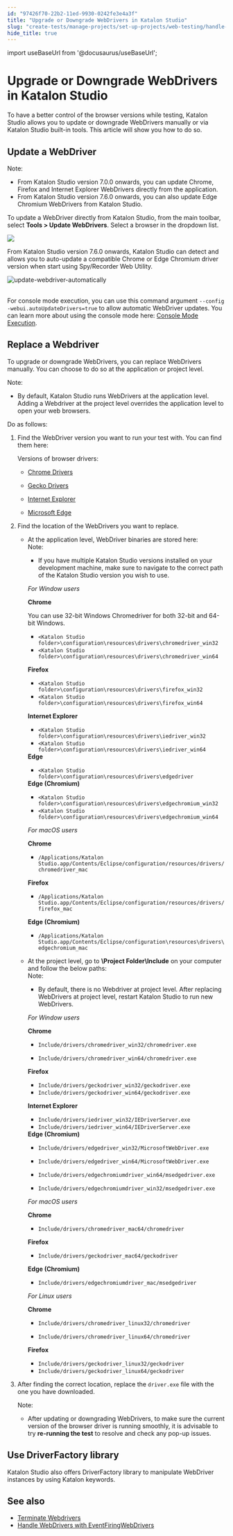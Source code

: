 ```yaml
---
id: "97426f70-22b2-11ed-9930-0242fe3e4a3f"
title: "Upgrade or Downgrade WebDrivers in Katalon Studio"
slug: "create-tests/manage-projects/set-up-projects/web-testing/handle-webdrivers/upgrade-or-downgrade-webdrivers-in-katalon-studio"
hide_title: true
---
```

import useBaseUrl from '@docusaurus/useBaseUrl';


# <a id="id" class="anchor_top_offset"/><a id="ariaid-title1" class="anchor_top_offset"/>Upgrade or Downgrade WebDrivers in <span xmlns="http://www.w3.org/1999/xhtml" className="ph">Katalon Studio</span> 

<p xmlns="http://www.w3.org/1999/xhtml" className="p">To have a better control of the browser versions while testing, Katalon Studio allows you to update or downgrade WebDrivers manually or via Katalon Studio built-in tools. This article will show you how to do so.</p> 

## <a id="id_1" class="anchor_top_offset"/>Update a WebDriver

<div xmlns="http://www.w3.org/1999/xhtml" className="p"><div className="note note note_note"><span className="note__title">Note:</span> 
    <ul className="ul"><li className="li">From Katalon Studio version 7.0.0 onwards, you can update Chrome, Firefox and Internet Explorer WebDrivers directly from the application.</li><li className="li">From Katalon Studio version 7.6.0 onwards, you can also update Edge Chromium WebDrivers from Katalon Studio.</li></ul>
  </div>To update a WebDriver directly from Katalon Studio, from the main toolbar, select <strong className="ph b">Tools &gt; Update WebDrivers</strong>. Select a browser in the dropdown list.</div>
<p xmlns="http://www.w3.org/1999/xhtml" className="p">    <img className="image" width={300} src={useBaseUrl("/e60f6e20-2f30-11ed-9930-0242fe3e4a3f.png")} /></p> 
<p xmlns="http://www.w3.org/1999/xhtml" className="p">From Katalon Studio version 7.6.0 onwards, Katalon Studio can detect and allows you to auto-update a compatible Chrome or Edge Chromium driver version when start using Spy/Recorder Web Utility.</p> 
<p xmlns="http://www.w3.org/1999/xhtml" className="p"> <img className="image" src={useBaseUrl("https://github.com/katalon-studio/docs-images/raw/master/katalon-studio/docs/handle-webdrivers/KS-Auto-update-WebDriver.png")} width={500} alt="update-webdriver-automatically" /><br /><br /> </p> 
<p xmlns="http://www.w3.org/1999/xhtml" className="p">For console mode execution, you can use this command argument <code className="ph codeph">--config -webui.autoUpdateDrivers=true</code> to allow automatic WebDriver updates. You can learn more about using the console mode here: <a className="xref" href="/execute/katalon-runtime-engine/command-line-syntax-in-katalon-runtime-engine">Console Mode Execution</a>.</p> 

## <a id="id_2" class="anchor_top_offset"/>Replace a Webdriver

<p xmlns="http://www.w3.org/1999/xhtml" className="p">To upgrade or downgrade WebDrivers, you can replace WebDrivers manually. You can choose to do so at the application or project level.</p> 
<div xmlns="http://www.w3.org/1999/xhtml" className="note note note_note"><span className="note__title">Note:</span> 
  <ul className="ul"><li className="li">
      <p className="p">By default, Katalon Studio runs WebDrivers at the application level. Adding a Webdriver at the project level overrides the application level to open your web browsers. </p>
    </li></ul>
</div>
<div xmlns="http://www.w3.org/1999/xhtml" className="p">Do as follows:<ol className="ol"><li className="li"><p className="p">Find the WebDriver version you want to run your test with. You can find them here:</p><div className="p">Versions of browser drivers:<ul className="ul"><li className="li">
            <p className="p"><a className="xref j-external-link" href="https://chromedriver.chromium.org/downloads" target="_blank">Chrome Drivers</a></p>
          </li><li className="li">
            <p className="p"><a className="xref j-external-link" href="https://firefox-source-docs.mozilla.org/testing/geckodriver/Support.html" target="_blank">Gecko Drivers</a></p>
          </li><li className="li">
            <p className="p"><a className="xref j-external-link" href="http://selenium-release.storage.googleapis.com/index.html" target="_blank">Internet Explorer</a></p>
          </li><li className="li">
            <p className="p"><a className="xref j-external-link" href="https://developer.microsoft.com/en-us/microsoft-edge/tools/webdriver/" target="_blank">Microsoft Edge</a></p>
          </li></ul></div></li><li className="li">
      <div className="p">Find the location of the WebDrivers you want to replace.<ul className="ul"><li className="li">At the application level, WebDriver binaries are stored here:<div className="note note note_note"><span className="note__title">Note:</span> 
              <ul className="ul"><li className="li">
                  <p className="p">If you have multiple Katalon Studio versions installed on your development machine, make sure to navigate to the correct path of the Katalon Studio version you wish to use.</p>
                </li></ul>
            </div><p className="p"><em className="ph i">For Window users</em></p><p className="p"> <strong className="ph b">Chrome</strong>
            </p><div className="p">You can use 32-bit Windows Chromedriver for both 32-bit and 64-bit Windows.<ul className="ul"><li className="li"><code className="ph codeph">&lt;Katalon Studio folder&gt;\configuration\resources\drivers\chromedriver_win32</code>
                </li><li className="li"> <code className="ph codeph">&lt;Katalon Studio folder&gt;\configuration\resources\drivers\chromedriver_win64</code>
                </li></ul></div><p className="p"> <strong className="ph b">Firefox</strong>
            </p><ul className="ul"><li className="li"> <code className="ph codeph">&lt;Katalon Studio folder&gt;\configuration\resources\drivers\firefox_win32</code>
              </li><li className="li"> <code className="ph codeph">&lt;Katalon Studio folder&gt;\configuration\resources\drivers\firefox_win64</code>
              </li></ul><p className="p"> <strong className="ph b">Internet Explorer</strong>
            </p><ul className="ul"><li className="li"> <code className="ph codeph">&lt;Katalon Studio folder&gt;\configuration\resources\drivers\iedriver_win32</code>
              </li><li className="li"> <code className="ph codeph">&lt;Katalon Studio folder&gt;\configuration\resources\drivers\iedriver_win64</code>
              </li></ul><div className="p"> <strong className="ph b">Edge</strong>
              <ul className="ul"><li className="li"> <code className="ph codeph">&lt;Katalon Studio folder&gt;\configuration\resources\drivers\edgedriver</code>
                </li></ul>
            </div><div className="p"> <strong className="ph b">Edge (Chromium)</strong>
              <ul className="ul"><li className="li"> <code className="ph codeph">&lt;Katalon Studio folder&gt;\configuration\resources\drivers\edgechromium_win32</code>
                </li><li className="li"> <code className="ph codeph">&lt;Katalon Studio folder&gt;\configuration\resources\drivers\edgechromium_win64</code>
                </li></ul>
            </div><p className="p"><em className="ph i">For macOS users</em></p><div className="p"> <strong className="ph b">Chrome</strong>
              <ul className="ul"><li className="li"> <code className="ph codeph">/Applications/Katalon Studio.app/Contents/Eclipse/configuration/resources/drivers/chromedriver_mac</code>
                </li></ul>
            </div><p className="p"> <strong className="ph b">Firefox</strong>
            </p><ul className="ul"><li className="li"> <code className="ph codeph">/Applications/Katalon Studio.app/Contents/Eclipse/configuration/resources/drivers/firefox_mac</code>
              </li></ul><p className="p"> <strong className="ph b">Edge (Chromium)</strong>
            </p><ul className="ul"><li className="li"> <code className="ph codeph">/Applications/Katalon Studio.app/Contents/Eclipse/configuration\resources\drivers\edgechromium_mac</code>
              </li></ul></li></ul><ul className="ul"><li className="li">At the project level, go to <strong className="ph b">\Project Folder\Include</strong> on your computer and follow the below paths:<div className="note note note_note"><span className="note__title">Note:</span> 
              <ul className="ul"><li className="li">
                  <p className="p">By default, there is no Webdriver at project level. After replacing WebDrivers at project level, restart Katalon Studio to run new WebDrivers.</p>
                </li></ul>
            </div><p className="p"><em className="ph i">For Window users</em></p><div className="p"> <strong className="ph b">Chrome</strong>
              <ul className="ul"><li className="li">
                  <p className="p"><code className="ph codeph">Include/drivers/chromedriver_win32/chromedriver.exe</code>
                  </p>
                </li><li className="li">
                  <p className="p"><code className="ph codeph">Include/drivers/chromedriver_win64/chromedriver.exe</code>
                  </p>
                </li></ul>
            </div><div className="p"> <strong className="ph b">Firefox</strong>
              <ul className="ul"><li className="li"> <code className="ph codeph">Include/drivers/geckodriver_win32/geckodriver.exe</code>
                </li><li className="li"> <code className="ph codeph">Include/drivers/geckodriver_win64/geckodriver.exe</code>
                </li></ul>
            </div><p className="p"> <strong className="ph b">Internet Explorer</strong>
            </p><ul className="ul"><li className="li"> <code className="ph codeph">Include/drivers/iedriver_win32/IEDriverServer.exe</code>
              </li><li className="li"> <code className="ph codeph">Include/drivers/iedriver_win64/IEDriverServer.exe</code>
              </li></ul><div className="p"> <strong className="ph b">Edge (Chromium)</strong>
              <ul className="ul"><li className="li">
                  <p className="p"><code className="ph codeph">Include/drivers/edgedriver_win32/MicrosoftWebDriver.exe</code></p>
                </li><li className="li">
                  <p className="p"><code className="ph codeph">Include/drivers/edgedriver_win64/MicrosoftWebDriver.exe</code>
                  </p>
                </li><li className="li">
                  <p className="p"><code className="ph codeph">Include/drivers/edgechromiumdriver_win64/msedgedriver.exe</code></p>
                </li><li className="li">
                  <p className="p"><code className="ph codeph">Include/drivers/edgechromiumdriver_win32/msedgedriver.exe</code>
                  </p>
                </li></ul>
            </div><p className="p"><em className="ph i">For macOS users</em></p><div className="p"> <strong className="ph b">Chrome</strong>
              <ul className="ul"><li className="li">
                  <p className="p"><code className="ph codeph">Include/drivers/chromedriver_mac64/chromedriver</code>
                  </p>
                </li></ul>
            </div><div className="p"> <strong className="ph b">Firefox</strong>
              <ul className="ul"><li className="li">
                  <p className="p"><code className="ph codeph">Include/drivers/geckodriver_mac64/geckodriver</code>
                  </p>
                </li></ul>
            </div><p className="p"> <strong className="ph b">Edge (Chromium)</strong>
            </p><ul className="ul"><li className="li"><code className="ph codeph">Include/drivers/edgechromiumdriver_mac/msedgedriver</code>
              </li></ul><p className="p"><em className="ph i">For Linux users</em></p><div className="p"> <strong className="ph b">Chrome</strong>
              <ul className="ul"><li className="li">
                  <p className="p"><code className="ph codeph">Include/drivers/chromedriver_linux32/chromedriver</code></p>
                </li><li className="li">
                  <p className="p"> <code className="ph codeph">Include/drivers/chromedriver_linux64/chromedriver </code>
                  </p>
                </li></ul>
            </div><div className="p"> <strong className="ph b">Firefox</strong>
              <ul className="ul"><li className="li"> <code className="ph codeph">Include/drivers/geckodriver_linux32/geckodriver</code>
                </li><li className="li"> <code className="ph codeph">Include/drivers/geckodriver_linux64/geckodriver</code>
                </li></ul>
            </div></li></ul></div>
    </li><li className="li"><p className="p">After finding the correct location, replace the <code className="ph codeph">driver.exe</code> file with the one you have downloaded.
      </p><div className="note note note_note"><span className="note__title">Note:</span> 
        <ul className="ul"><li className="li"><p className="p">After updating or downgrading WebDrivers, to make sure the current version of the browser driver is running smoothly, it is advisable to try <strong className="ph b">re-running the test</strong> to resolve and check any pop-up issues.</p></li></ul></div></li></ol></div>

## <a id="concept-4485" class="anchor_top_offset"/>Use DriverFactory library

<p xmlns="http://www.w3.org/1999/xhtml" className="p">Katalon Studio also offers DriverFactory library to manipulate WebDriver instances by using Katalon keywords.</p> 
    

## <a id="id_4" class="anchor_top_offset"/>See also

    
      
<ul xmlns="http://www.w3.org/1999/xhtml" className="ul">   <li className="li">     <a className="xref" href="/create-tests/manage-projects/set-up-projects/web-testing/handle-webdrivers/terminate-webdrivers-in-katalon-studio">Terminate       Webdrivers</a>   </li>   <li className="li">     <a className="xref" href="/create-tests/manage-projects/set-up-projects/web-testing/handle-webdrivers/handle-webdrivers-with-eventfiringwebdriver-in-katalon-studio">Handle       WebDrivers with EventFiringWebDrivers</a>   </li> </ul> 
    
  
